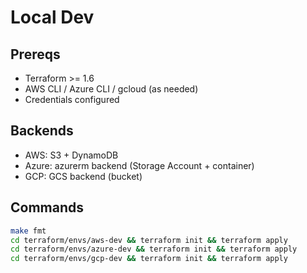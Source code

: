 # Local Dev

## Prereqs
- Terraform >= 1.6
- AWS CLI / Azure CLI / gcloud (as needed)
- Credentials configured

## Backends
- AWS: S3 + DynamoDB
- Azure: azurerm backend (Storage Account + container)
- GCP: GCS backend (bucket)

## Commands
```bash
make fmt
cd terraform/envs/aws-dev && terraform init && terraform apply
cd terraform/envs/azure-dev && terraform init && terraform apply
cd terraform/envs/gcp-dev && terraform init && terraform apply
```
